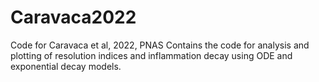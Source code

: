# Caravaca2022
Code for Caravaca et al, 2022, PNAS
Contains the code for analysis and plotting of resolution indices and inflammation decay using ODE and exponential decay models.
